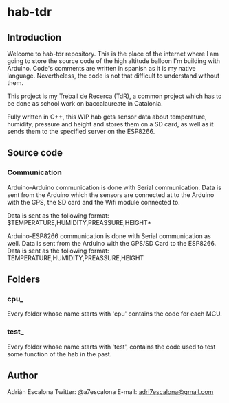 # hab-tdr
## Introduction
Welcome to hab-tdr repository. This is the place of the internet where I am going to store the source code of the high altitude balloon I'm building with Arduino.
Code's comments are written in spanish as it is my native language. Nevertheless, the code is not that difficult to understand without them.

This project is my Treball de Recerca (TdR), a common project which has to be done as school work on baccalaureate in Catalonia.

Fully written in C++, this WIP hab gets sensor data about temperature, humidity, pressure and height and stores them on a SD card, as well as it sends them to the specified server on the ESP8266.

## Source code

### Communication
Arduino-Arduino communication is done with Serial communication. Data is sent from the Arduino which the sensors are connected at to the Arduino with the GPS, the SD card and the Wifi module connected to.

Data is sent as the following format:
$TEMPERATURE,HUMIDITY,PREASSURE,HEIGHT*

Arduino-ESP8266 communication is done with Serial communication as well. Data is sent from the Arduino with the GPS/SD Card to the ESP8266.
Data is sent as the following format:
TEMPERATURE,HUMIDITY,PREASSURE,HEIGHT

## Folders
### cpu_
Every folder whose name starts with 'cpu' contains the code for each MCU.

### test_
Every folder whose name starts with 'test', contains the code used to test some function of the hab in the past.

## Author
Adrián Escalona
Twitter: @a7escalona
E-mail: adri7escalona@gmail.com

